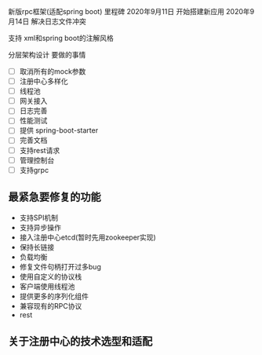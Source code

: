 新版rpc框架(适配spring boot)
里程碑
2020年9月11日 开始搭建新应用
2020年9月14日 解决日志文件冲突

支持 xml和spring boot的注解风格

分层架构设计
要做的事情
- [ ] 取消所有的mock参数
- [ ] 注册中心多样化
- [ ] 线程池
- [ ] 网关接入
- [ ] 日志完善
- [ ] 性能测试
- [ ] 提供 spring-boot-starter 
- [ ] 完善文档
- [ ] 支持rest请求
- [ ] 管理控制台
- [ ] 支持grpc

## 最紧急要修复的功能

- 支持SPI机制 
- 支持异步操作
- 接入注册中心etcd(暂时先用zookeeper实现)
- 保持长链接
- 负载均衡
- 修复文件句柄打开过多bug
- 使用自定义的协议栈
- 客户端使用线程池
- 提供更多的序列化组件
- 兼容现有的RPC协议
- rest



## 关于注册中心的技术选型和适配

